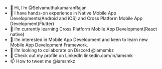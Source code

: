 - 👋 Hi, I’m @SelvamuthukumaranRajan
- 👀 I have hands-on experience in Native Mobile App Developments(Android and iOS) and Cross Platform Mobile App Development(Flutter) 
- 🌱 I’m currently learning Cross Platform Mobile App Development(React native)
- 💞️ I’m interested in Mobile App Development and keen to learn new Mobile App Development Framework.
- 🤗 I’m looking to collaborate on Discord @iamsmkz
- 💌 Check out my profile on LinkedIn linkedin.com/in/iamsmk
- 📫 How to tweet me @iamsmkz

<!---
SelvamuthukumaranRajan/SelvamuthukumaranRajan is a ✨ special ✨ repository because its `README.md` (this file) appears on your GitHub profile.
You can click the Preview link to take a look at your changes.
--->
